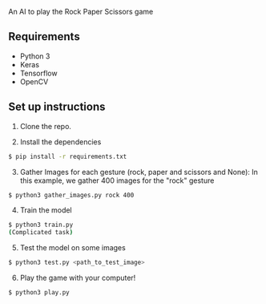 An AI to play the Rock Paper Scissors game

## Requirements
- Python 3
- Keras
- Tensorflow
- OpenCV

## Set up instructions
1. Clone the repo.


2. Install the dependencies
```sh
$ pip install -r requirements.txt
```

3. Gather Images for each gesture (rock, paper and scissors and None):
In this example, we gather 400 images for the "rock" gesture
```sh
$ python3 gather_images.py rock 400
```

4. Train the model
```sh
$ python3 train.py
(Complicated task)
```

5. Test the model on some images
```sh
$ python3 test.py <path_to_test_image>
```

6. Play the game with your computer!
```sh
$ python3 play.py
```
